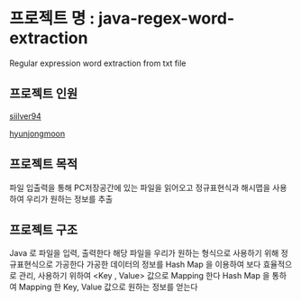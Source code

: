 # 프로젝트 명 : java-regex-word-extraction
Regular expression word extraction from txt file


## 프로젝트 인원


[siilver94](https://github.com/siilver94)

[hyunjongmoon](https://github.com/hyunjongmoon)


## 프로젝트 목적

파일 입출력을 통해 PC저장공간에 있는 파일을 읽어오고 정규표현식과 해시맵을 사용하여 우리가 원하는 정보를 추출

## 프로젝트 구조
Java 로 파일을 입력, 출력한다
해당 파일을 우리가 원하는 형식으로 사용하기 위해 정규표현식으로 가공한다
가공한 데이터의 정보를 Hash Map 을 이용하여 보다 효율적으로 관리, 사용하기 위하여 <Key , Value> 값으로 Mapping 한다
Hash Map 을 통하여 Mapping 한 Key, Value 값으로 원하는 정보를 얻는다
